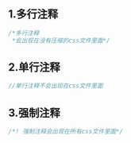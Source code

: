 ## 1.多行注释

```scss
/*多行注释
 *会出现在没有压缩的css文件里面*/
```

## 2.单行注释

```scss
//单行注释不会出现在css文件里面
```

## 3.强制注释

```scss
/*! 强制注释会出现在所有css文件里面*/
```


